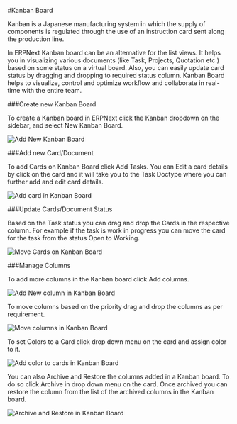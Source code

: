 <!-- add-breadcrumbs -->
#Kanban Board
 
Kanban is a Japanese manufacturing system in which the supply of components is regulated through the use of an instruction card sent along the production line.

In ERPNext Kanban board can be an alternative for the list views. It helps you in visualizing various documents (like Task, Projects, Quotation etc.) based on some status on a virtual board. Also, you can easily update card status by dragging and dropping to required status column. Kanban Board helps to visualize, control and optimize workflow and collaborate in real-time with the entire team.

###Create new Kanban Board

To  create a Kanban board in ERPNext click the Kanban dropdown on the sidebar, and select New Kanban Board.

<img class="screenshot" alt="Add New Kanban Board" src="/docs/assets/img/customize/kanban-board-1.png">

###Add new Card/Document

To add Cards on Kanban Board click Add Tasks. You can Edit a card details by click on the card and it will take you to the Task Doctype where you can further add and edit card details.

<img class="screenshot" alt="Add card in Kanban Board" src="/docs/assets/img/customize/kanban-board-2.png">

###Update Cards/Document Status
 
Based on the Task status you can drag and drop the Cards in the respective column. For example if the task is work in progress you can move the card for the task from the status Open to Working.
 
<img class="screenshot" alt="Move Cards on Kanban Board" src="/docs/assets/img/customize/kanban-board-3.gif">

###Manage Columns
 
To add more columns in the Kanban board click Add columns.

<img class="screenshot" alt="Add New column in Kanban Board" src="/docs/assets/img/customize/kanban-board-4.gif">
 
To move columns based on the priority drag and drop the columns as per requirement.
 
<img class="screenshot" alt="Move columns in Kanban Board" src="/docs/assets/img/customize/kanban-board-5.gif">

To set Colors to a Card click drop down menu on the card and assign color to it.

<img class="screenshot" alt="Add color to cards in Kanban Board" src="/docs/assets/img/customize/kanban-board-6.gif">
 
You can also Archive and Restore the columns added in a Kanban board. To do so click Archive in drop down menu on the card. Once archived you can restore the column from the list of the archived columns in the Kanban board.

<img class="screenshot" alt="Archive and Restore in Kanban Board" src="/docs/assets/img/customize/kanban-board-7.gif">
 
